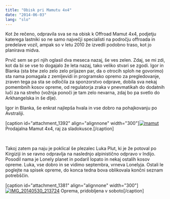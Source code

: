 ```yaml
---
title: "Obisk pri Mamutu 4x4"
date: "2014-06-03"
lang: "slo"
---
```


Kot že rečeno, odpravila sva se na obisk k Offroad Mamut 4x4, podjetju katerega lastniki so ne samo največji specialisti na področju offroada in predelave vozil, ampak so v letu 2010 že izvedli podobno traso, kot jo planirava midva.

Prvič sem se pri njih oglasil dva meseca nazaj, še ves zelen. Zdaj, se mi zdi, kot da bi se vse to dogajalo že leta nazaj, tako veliko stvari se zgodi. Igor in Blanka (sta btw zelo zelo zelo prijazen par, da o otrocih sploh ne govorimo) sta nama pomagala z zemljevidi in programsko opremo za pregledovanje, zraven tega pa sta se odločila za sponzorstvo odprave, dobila sva nekaj pomembnih kosov opreme, od regulatorja zraka v pnevmatikah do dodatnih luči za na streho (vožnja ponoči je tam zelo nevarna, zdaj bo pa svetlo do Arkhangelska in še dlje).

Igor in Blanka, še enkrat najlepša hvala in vse dobro na pohajkovanju po Avstraliji.

\[caption id="attachment\_1392" align="alignnone" width="300"\][![mamut](images/mamut-300x225.jpg)](http://gremovmongolijo.com/wp-content/uploads/2014/06/mamut.jpg) Prodajalna Mamut 4x4, raj za sladokusce.\[/caption\]

 

Takoj zatem pa naju je poklical še plezalec Luka Plut, ki je že potoval po Kirgiziji in se ravno odpravlja na naslednjo alpinistično odpravo v Indijo. Posodil nama je Lonely planet in podaril lopato in nekaj ostalih kosov opreme. Luka, vse dobro in se vidimo septembra, vrneva Lonelyja. Ostali le poglejte na spisek opreme, do konca tedna bova oblikovala končni seznam potrebščin.

\[caption id="attachment\_1381" align="alignnone" width="300"\][![IMG_20140530_213724](images/IMG_20140530_213724-300x225.jpg)](http://gremovmongolijo.com/wp-content/uploads/2014/06/IMG_20140530_213724.jpg) Oprema, pridobljena v soboto\[/caption\]
